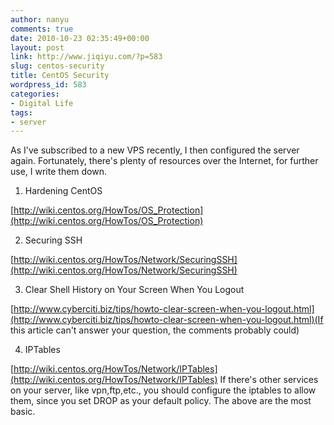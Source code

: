 ```yaml
---
author: nanyu
comments: true
date: 2010-10-23 02:35:49+00:00
layout: post
link: http://www.jiqiyu.com/?p=583
slug: centos-security
title: CentOS Security
wordpress_id: 583
categories:
- Digital Life
tags:
- server
---
```


As I've subscribed to a new VPS recently, I then configured the server again. Fortunately, there's plenty of resources over the Internet, for further use, I write them down.



	
  1. Hardening CentOS

[http://wiki.centos.org/HowTos/OS_Protection](http://wiki.centos.org/HowTos/OS_Protection)
	
  2. Securing SSH

[http://wiki.centos.org/HowTos/Network/SecuringSSH](http://wiki.centos.org/HowTos/Network/SecuringSSH)
	
  3. Clear Shell History on Your Screen When You Logout

[http://www.cyberciti.biz/tips/howto-clear-screen-when-you-logout.html](http://www.cyberciti.biz/tips/howto-clear-screen-when-you-logout.html)(If this article can't answer your question, the comments probably could)
	
  4. IPTables

[http://wiki.centos.org/HowTos/Network/IPTables](http://wiki.centos.org/HowTos/Network/IPTables)
If there's other services on your server, like vpn,ftp,etc., you should configure the iptables to allow them, since you set DROP as your default policy.
The above are the most basic.
